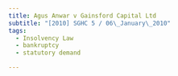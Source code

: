 ```yaml
---
title: Agus Anwar v Gainsford Capital Ltd
subtitle: "[2010] SGHC 5 / 06\_January\_2010"
tags:
  - Insolvency Law
  - bankruptcy
  - statutory demand

---
```


